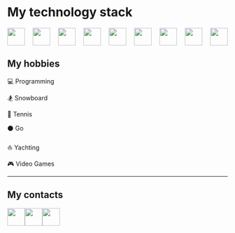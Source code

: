 # My technology stack

<div style="display: flex; justify-content: space-between">
  <img src="https://upload.wikimedia.org/wikipedia/commons/thumb/d/d4/Javascript-shield.svg/1200px-Javascript-shield.svg.png" disabled height="40">
  <img src="https://upload.wikimedia.org/wikipedia/commons/thumb/6/61/HTML5_logo_and_wordmark.svg/1024px-HTML5_logo_and_wordmark.svg.png" height="40">
  <img src="https://upload.wikimedia.org/wikipedia/commons/thumb/d/d5/CSS3_logo_and_wordmark.svg/1452px-CSS3_logo_and_wordmark.svg.png" height="40">
  <img src="https://upload.wikimedia.org/wikipedia/commons/thumb/4/47/React.svg/1200px-React.svg.png" height="40">
  <img src="https://cdn.worldvectorlogo.com/logos/redux.svg" height="40">
  <img src="https://upload.wikimedia.org/wikipedia/commons/thumb/d/d9/Node.js_logo.svg/1280px-Node.js_logo.svg.png" height="40"> 
  <img src="https://upload.wikimedia.org/wikipedia/commons/thumb/2/29/Postgresql_elephant.svg/1200px-Postgresql_elephant.svg.png" height="40">
  <img src="https://upload.wikimedia.org/wikipedia/commons/thumb/3/3f/Git_icon.svg/1200px-Git_icon.svg.png" height="40">
  <img src="https://upload.wikimedia.org/wikipedia/commons/thumb/9/96/Sass_Logo_Color.svg/2560px-Sass_Logo_Color.svg.png" height="40">
</div>

<h2>My hobbies</h2>
<p>💻 Programming</p>
<p>🏂 Snowboard</p>
<p>🎾 Tennis</p>
<p>⚫️ Go</p>
<p>⛵️ Yachting</p>
<p>🎮 Video Games</p>
 
<hr>
<h2>My contacts</h2>

<div style="display: flex">
  <a href="https://t.me/barkhatovandrew">
    <img src="https://upload.wikimedia.org/wikipedia/commons/thumb/8/82/Telegram_logo.svg/2048px-Telegram_logo.svg.png" height="40">
  </a>
  <a href="https://instagram.com/andrew_barkhatov">
    <img src="https://upload.wikimedia.org/wikipedia/commons/thumb/e/e7/Instagram_logo_2016.svg/768px-Instagram_logo_2016.svg.png" height="40">
  </a>
  <a href="https://wa.me/79648482479">
    <img src="https://upload.wikimedia.org/wikipedia/commons/thumb/1/19/WhatsApp_logo-color-vertical.svg/2048px-WhatsApp_logo-color-vertical.svg.png" height="40">
  </a>
</div>

